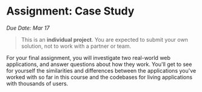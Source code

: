 # Assignment: Case Study

_Due Date: Mar 17_

> This is an **individual project**. You are expected to submit your own solution,
> not to work with a partner or team.

For your final assignment, you will investigate two real-world web applications, and answer questions about how they work. You'll get to see for yourself the similarities and differences between the applications you've worked with so far in this course and the codebases for living applications with thousands of users.

<!--
## Instructions

- Follow the links to read more about the applications
- Clone the application, install dependencies, and follow the Getting started instructions to run the code on your laptop
- Answer the questions about each application

## Redash

[Redash on Github](https://github.com/getredash/redash)

## Ghost

[Ghost on Github](https://github.com/TryGhost/Ghost)

-->
